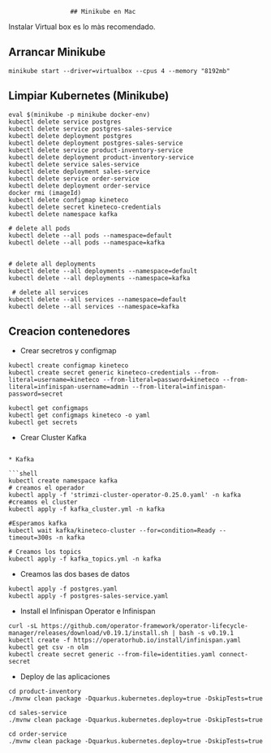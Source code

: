                      ## Minikube en Mac
Instalar Virtual box es lo màs recomendado.

## Arrancar Minikube
```shell
minikube start --driver=virtualbox --cpus 4 --memory "8192mb" 
```
## Limpiar Kubernetes (Minikube)
```shell
eval $(minikube -p minikube docker-env)
kubectl delete service postgres    
kubectl delete service postgres-sales-service    
kubectl delete deployment postgres
kubectl delete deployment postgres-sales-service
kubectl delete service product-inventory-service      
kubectl delete deployment product-inventory-service
kubectl delete service sales-service      
kubectl delete deployment sales-service
kubectl delete service order-service      
kubectl delete deployment order-service
docker rmi (imageId)
kubectl delete configmap kineteco
kubectl delete secret kineteco-credentials
kubectl delete namespace kafka

# delete all pods
kubectl delete --all pods --namespace=default
kubectl delete --all pods --namespace=kafka


# delete all deployments
kubectl delete --all deployments --namespace=default
kubectl delete --all deployments --namespace=kafka
 
 # delete all services
kubectl delete --all services --namespace=default
kubectl delete --all services --namespace=kafka
```

## Creacion contenedores

* Crear secretros y configmap

```shell
kubectl create configmap kineteco
kubectl create secret generic kineteco-credentials --from-literal=username=kineteco --from-literal=password=kineteco --from-literal=infinispan-username=admin --from-literal=infinispan-password=secret

kubectl get configmaps
kubectl get configmaps kineteco -o yaml     
kubectl get secrets
```
* Crear Cluster Kafka
```shell

* Kafka

```shell
kubectl create namespace kafka
# creamos el operador
kubectl apply -f 'strimzi-cluster-operator-0.25.0.yaml' -n kafka
#creamos el cluster
kubectl apply -f kafka_cluster.yml -n kafka

#Esperamos kafka 
kubectl wait kafka/kineteco-cluster --for=condition=Ready --timeout=300s -n kafka

# Creamos los topics
kubectl apply -f kafka_topics.yml -n kafka
```
* Creamos las dos bases de datos

```shell
kubectl apply -f postgres.yaml
kubectl apply -f postgres-sales-service.yaml
```

* Install el Infinispan Operator e Infinispan
```shell
curl -sL https://github.com/operator-framework/operator-lifecycle-manager/releases/download/v0.19.1/install.sh | bash -s v0.19.1
kubectl create -f https://operatorhub.io/install/infinispan.yaml
kubectl get csv -n olm
kubectl create secret generic --from-file=identities.yaml connect-secret
```


* Deploy de las aplicaciones
```shell
cd product-inventory
./mvnw clean package -Dquarkus.kubernetes.deploy=true -DskipTests=true

cd sales-service
./mvnw clean package -Dquarkus.kubernetes.deploy=true -DskipTests=true

cd order-service
./mvnw clean package -Dquarkus.kubernetes.deploy=true -DskipTests=true
```
